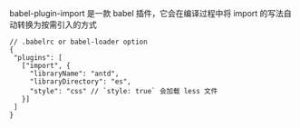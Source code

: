  babel-plugin-import   是一款 babel 插件，它会在编译过程中将 import 的写法自动转换为按需引入的方式

 ```
 // .babelrc or babel-loader option
{
  "plugins": [
    ["import", {
      "libraryName": "antd",
      "libraryDirectory": "es",
      "style": "css" // `style: true` 会加载 less 文件
    }]
  ]
}
```